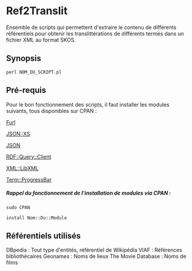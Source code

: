 # Ref2Translit
Ensemble de scripts qui permettent d'extraire le contenu de différents référentiels pour obtenir les translittérations de différents termes dans un fichier XML au format SKOS.

## Synopsis

```perl NOM_DU_SCRIPT.pl```

## Pré-requis

Pour le bon fonctionnement des scripts, il faut installer les modules suivants, tous disponibles sur CPAN :

[Furl](http://search.cpan.org/~syohex/Furl-3.09/lib/Furl.pm)

[JSON::XS](http://search.cpan.org/~mlehmann/JSON-XS-3.02/XS.pm)

[JSON](http://search.cpan.org/~makamaka/JSON-2.90/lib/JSON.pm)

[RDF::Query::Client](http://search.cpan.org/~tobyink/RDF-Query-Client-0.114/lib/RDF/Query/Client.pm)

[XML::LibXML](http://search.cpan.org/dist/XML-LibXML/LibXML.pod)

[Term::ProgressBar](http://search.cpan.org/~szabgab/Term-ProgressBar-2.17/lib/Term/ProgressBar.pm)

##### Rappel du fonctionnement de l'installation de modules via CPAN :

```sudo CPAN```

```install Nom::Du::Module```

## Référentiels utilisés

DBpedia : Tout type d'entités, référentiel de Wikipédia
VIAF : Références bibliothécaires 
Geonames : Noms de lieux
The Movie Database : Noms de films
